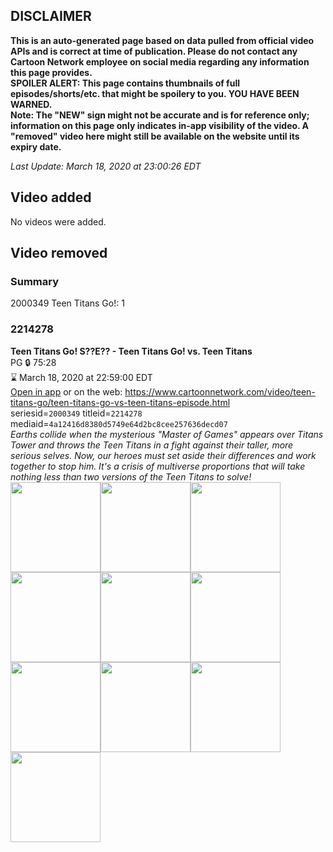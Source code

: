 ## DISCLAIMER
**This is an auto-generated page based on data pulled from official video APIs and is correct at time of publication. Please do not contact any Cartoon Network employee on social media regarding any information this page provides.**  
**SPOILER ALERT: This page contains thumbnails of full episodes/shorts/etc. that might be spoilery to you. YOU HAVE BEEN WARNED.**  
**Note: The "NEW" sign might not be accurate and is for reference only; information on this page only indicates in-app visibility of the video. A "removed" video here might still be available on the website until its expiry date.**  

_Last Update: March 18, 2020 at 23:00:26 EDT_
## Video added
No videos were added.  
## Video removed
### Summary
2000349 Teen Titans Go!: 1  
### 2214278
**Teen Titans Go! S??E?? - Teen Titans Go! vs. Teen Titans**  
PG 🔒 75:28  
⌛ March 18, 2020 at 22:59:00 EDT  
[Open in app](https://tinyurl.com/umaq72d) or on the web: https://www.cartoonnetwork.com/video/teen-titans-go/teen-titans-go-vs-teen-titans-episode.html  
seriesid=`2000349` titleid=`2214278` mediaid=`4a12416d8380d5749e64d2bc8cee257636decd07`  
_Earths collide when the mysterious "Master of Games" appears over Titans Tower and throws the Teen Titans in a fight against their taller, more serious selves. Now, our heroes must set aside their differences and work together to stop him. It's a crisis of multiverse proportions that will take nothing less than two versions of the Teen Titans to solve!_  
<a href="https://s3.amazonaws.com/cartoonorchestrator/2214278_001_1280x720.jpg"><img src="https://s3.amazonaws.com/cartoonorchestrator/2214278_001_640x360.jpg" height="144px" /></a><a href="https://s3.amazonaws.com/cartoonorchestrator/2214278_002_1280x720.jpg"><img src="https://s3.amazonaws.com/cartoonorchestrator/2214278_002_640x360.jpg" height="144px" /></a><a href="https://s3.amazonaws.com/cartoonorchestrator/2214278_003_1280x720.jpg"><img src="https://s3.amazonaws.com/cartoonorchestrator/2214278_003_640x360.jpg" height="144px" /></a><a href="https://s3.amazonaws.com/cartoonorchestrator/2214278_004_1280x720.jpg"><img src="https://s3.amazonaws.com/cartoonorchestrator/2214278_004_640x360.jpg" height="144px" /></a><a href="https://s3.amazonaws.com/cartoonorchestrator/2214278_005_1280x720.jpg"><img src="https://s3.amazonaws.com/cartoonorchestrator/2214278_005_640x360.jpg" height="144px" /></a><a href="https://s3.amazonaws.com/cartoonorchestrator/2214278_006_1280x720.jpg"><img src="https://s3.amazonaws.com/cartoonorchestrator/2214278_006_640x360.jpg" height="144px" /></a><a href="https://s3.amazonaws.com/cartoonorchestrator/2214278_007_1280x720.jpg"><img src="https://s3.amazonaws.com/cartoonorchestrator/2214278_007_640x360.jpg" height="144px" /></a><a href="https://s3.amazonaws.com/cartoonorchestrator/2214278_008_1280x720.jpg"><img src="https://s3.amazonaws.com/cartoonorchestrator/2214278_008_640x360.jpg" height="144px" /></a><a href="https://s3.amazonaws.com/cartoonorchestrator/2214278_009_1280x720.jpg"><img src="https://s3.amazonaws.com/cartoonorchestrator/2214278_009_640x360.jpg" height="144px" /></a><a href="https://s3.amazonaws.com/cartoonorchestrator/2214278_010_1280x720.jpg"><img src="https://s3.amazonaws.com/cartoonorchestrator/2214278_010_640x360.jpg" height="144px" /></a>

